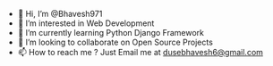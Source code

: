 - 👋 Hi, I’m @Bhavesh971
- 👀 I’m interested in Web Development
- 🌱 I’m currently learning Python Django Framework
- 💞️ I’m looking to collaborate on Open Source Projects
- 📫 How to reach me ? Just Email me at dusebhavesh6@gmail.com

<!---
Bhavesh971/Bhavesh971 is a ✨ special ✨ repository because its `README.md` (this file) appears on your GitHub profile.
You can click the Preview link to take a look at your changes.
--->
